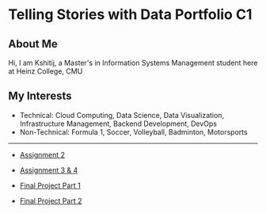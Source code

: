 # Telling Stories with Data Portfolio C1

## About Me
Hi, I am Kshitij, a Master's in Information Systems Management student here at Heinz College, CMU

## My Interests

- Technical: Cloud Computing, Data Science, Data Visualization, Infrastructure Management, Backend Development, DevOps
- Non-Technical: Formula 1, Soccer, Volleyball, Badminton, Motorsports
  
--- 

- [Assignment 2](Assignment2.md)

- [Assignment 3 & 4](Assignment3&4.md)

- [Final Project Part 1](Final_project.md)

- [Final Project Part 2](Final_project_Part2.md) 